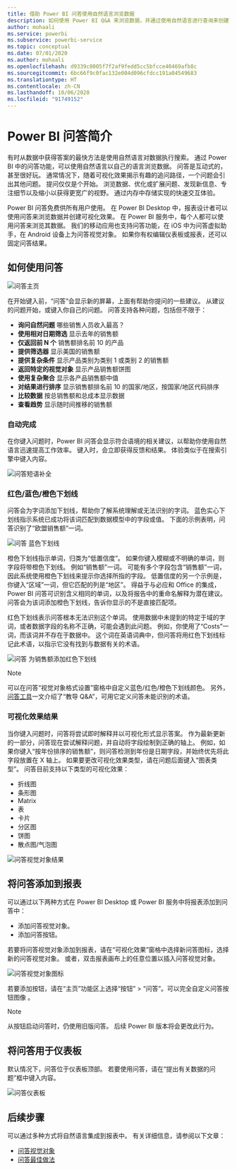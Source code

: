 ```yaml
---
title: 借助 Power BI 问答使用自然语言浏览数据
description: 如何使用 Power BI Q&A 来浏览数据，并通过使用自然语言进行查询来创建可视化效果。
author: mohaali
ms.service: powerbi
ms.subservice: powerbi-service
ms.topic: conceptual
ms.date: 07/01/2020
ms.author: mohaali
ms.openlocfilehash: d9339c0005f7f2af9fedd5cc5bfcce40469afb8c
ms.sourcegitcommit: 6bc66f9c0fac132e004d096cfdcc191a04549683
ms.translationtype: HT
ms.contentlocale: zh-CN
ms.lasthandoff: 10/06/2020
ms.locfileid: "91749152"
---
```

# <a name="intro-to-power-bi-qa"></a>Power BI 问答简介

有时从数据中获得答案的最快方法是使用自然语言对数据执行搜索。 通过 Power BI 中的问答功能，可以使用自然语言以自己的语言浏览数据。 问答是互动式的，甚至很好玩。 通常情况下，随着可视化效果揭示有趣的追问路径，一个问题会引出其他问题。 提问仅仅是个开始。 浏览数据、优化或扩展问题、发现新信息、专注细节以及缩小以获得更宽广的视野。 通过内存中存储实现的快速交互体验。 

Power BI 问答免费供所有用户使用。 在 Power BI Desktop 中，报表设计者可以使用问答来浏览数据并创建可视化效果。 在 Power BI 服务中，每个人都可以使用问答来浏览其数据。 我们的移动应用也支持问答功能，在 iOS 中为问答虚拟助手，在 Android 设备上为问答视觉对象。 如果你有权编辑仪表板或报表，还可以固定问答结果。

## <a name="how-to-use-qa"></a>如何使用问答

![问答主页](media/qna-visual.png)

在开始键入前，“问答”会显示新的屏幕，上面有帮助你提问的一些建议。 从建议的问题开始，或键入你自己的问题。 问答支持各种问题，包括但不限于：

- **询问自然问题** 哪些销售人员收入最高？
- **使用相对日期筛选** 显示去年的销售额
- **仅返回前 N 个** 销售额排名前 10 的产品
- **提供筛选器** 显示美国的销售额
- **提供复杂条件** 显示产品类别为类别 1 或类别 2 的销售额
- **返回特定的视觉对象** 显示产品销售额饼图
- **使用复杂聚合** 显示各产品销售额中值
- **对结果进行排序** 显示销售额排名前 10 的国家/地区，按国家/地区代码排序
- **比较数据** 按总销售额和总成本显示数据
- **查看趋势** 显示随时间推移的销售额

### <a name="autocomplete"></a>自动完成

在你键入问题时，Power BI 问答会显示符合语境的相关建议，以帮助你使用自然语言迅速提高工作效率。 键入时，会立即获得反馈和结果。 体验类似于在搜索引擎中键入内容。

![问答短语补全](media/qna-suggestion-phrase-completion.png)

### <a name="redblueorange-underlines"></a>红色/蓝色/橙色下划线

问答会为字词添加下划线，帮助你了解系统理解或无法识别的字词。 蓝色实心下划线指示系统已成功将该词匹配到数据模型中的字段或值。 下面的示例表明，问答识别了“欧盟销售额”一词。

![问答 蓝色下划线](media/qna-blue-underline.png)

 橙色下划线指示单词，归类为“低置信度”。 如果你键入模糊或不明确的单词，则字段将带橙色下划线。 例如“销售额”一词。 可能有多个字段包含“销售额”一词，因此系统使用橙色下划线来提示你选择所指的字段。 低置信度的另一个示例是，你键入“区域”一词，但它匹配的列是“地区”。 得益于与必应和 Office 的集成，Power BI 问答可识别含义相同的单词，以及将报告中的重命名解释为潜在建议。 问答会为该词添加橙色下划线，告诉你显示的不是直接匹配项。

红色下划线表示问答根本无法识别这个单词。 使用数据中未提到的特定于域的字词，或者数据字段的名称不正确，可能会遇到此问题。 例如，你使用了“Costs”一词，而该词并不存在于数据中。 这个词在英语词典中，但问答将用红色下划线标记此术语，以指示它没有找到与数据有关的术语。

![问答 为销售额添加红色下划线](media/qna-red-underline-costs.png)

> [!NOTE]
> 可以在问答“视觉对象格式设置”窗格中自定义蓝色/红色/橙色下划线颜色。 另外，[问答工具](q-and-a-tooling-teach-q-and-a.md)一文介绍了“教导 Q&A”，可用它定义问答未能识别的术语。

### <a name="visualization-results"></a>可视化效果结果

当你键入问题时，问答将尝试即时解释并以可视化形式显示答案。 作为最新更新的一部分，问答现在尝试解释问题，并自动将字段绘制到正确的轴上。 例如，如果你键入“按年份排序的销售额”，则问答检测到年份是日期字段，并始终优先将此字段放置在 X 轴上。 如果要更改可视化效果类型，请在问题后面键入“图表类型”。 问答目前支持以下类型的可视化效果：

- 折线图
- 条形图
- Matrix
- 表
- 卡片
- 分区图
- 饼图
- 散点图/气泡图
 
![问答视觉对象结果](media/qna-visual-results-date.png)

## <a name="add-qa-to-a-report"></a>将问答添加到报表

可以通过以下两种方式在 Power BI Desktop 或 Power BI 服务中将报表添加到问答中：

- 添加问答视觉对象。
- 添加问答按钮。

若要将问答视觉对象添加到报表，请在“可视化效果”窗格中选择新问答图标，选择新的问答视觉对象。 或者，双击报表画布上的任意位置以插入问答视觉对象。

![问答视觉对象图标](media/qna-visual-icon.png)

若要添加按钮，请在“主页”功能区上选择“按钮” > “问答”。可以完全自定义问答按钮图像  。

> [!NOTE]
> 从按钮启动问答时，仍使用旧版问答。 后续 Power BI 版本将会更改此行为。

## <a name="use-qa-for-dashboards"></a>将问答用于仪表板

默认情况下，问答位于仪表板顶部。 若要使用问答，请在“提出有关数据的问题”框中键入内容。

![问答仪表板](media/qna-dashboard.png)

## <a name="next-steps"></a>后续步骤

可以通过多种方式将自然语言集成到报表中。 有关详细信息，请参阅以下文章：

* [问答视觉对象](../visuals/power-bi-visualization-q-and-a.md)
* [问答最佳做法](q-and-a-best-practices.md)
